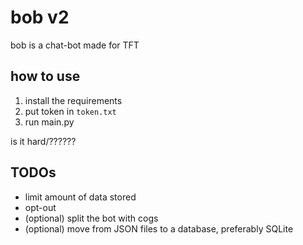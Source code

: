 # bob v2
bob is a chat-bot made for TFT

## how to use
1. install the requirements
2. put token in `token.txt`
3. run main.py

is it hard/??????

## TODOs
- limit amount of data stored
- opt-out
- (optional) split the bot with cogs
- (optional) move from JSON files to a database, preferably SQLite
